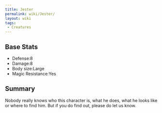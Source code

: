 ```yaml
---
title: Jester
permalink: wiki/Jester/
layout: wiki
tags:
 - Creatures
---
```


Base Stats
----------

-   Defense:8
-   Damage:8
-   Body size:Large
-   Magic Resistance:Yes

Summary
-------

Nobody really knows who this character is, what he does, what he looks
like or where to find him. But if you do find out, please do let us
know.
